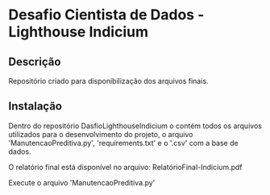 # Desafio Cientista de Dados - Lighthouse Indicium


## Descrição

Repositório criado para disponibilização dos arquivos finais.


## Instalação

Dentro do repositório DasfioLighthouseIndicium o contém todos os arquivos utilizados para o desenvolvimento do projeto, o arquivo 
'ManutencaoPreditiva.py', 'requirements.txt' e o '.csv' com a base de dados.

O relatório final está disponível no arquivo: RelatórioFinal-Indicium.pdf

Execute o arquivo 'ManutencaoPreditiva.py'
